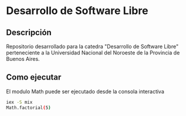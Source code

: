 # Desarrollo de Software Libre

## Descripción 
Repositorio desarrollado para la catedra "Desarrollo de Software Libre" perteneciente a la Universidad Nacional del Noroeste de la Provincia de Buenos Aires. 

## Como ejecutar 
El modulo Math puede ser ejecutado desde la consola interactiva 

```bash
iex -S mix
Math.factorial(5)
```

